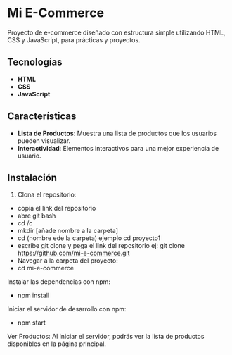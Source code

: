 # Mi E-Commerce

Proyecto de e-commerce diseñado con estructura simple utilizando HTML, CSS y JavaScript, para prácticas y proyectos.

## Tecnologías

- **HTML**
- **CSS** 
- **JavaScript**

## Características

- **Lista de Productos**: Muestra una lista de productos que los usuarios pueden visualizar.
- **Interactividad**: Elementos interactivos para una mejor experiencia de usuario.

## Instalación

1. Clona el repositorio:

   
- copia el link del repositorio   
- abre git bash
- cd /c
- mkdir [añade nombre a la carpeta] 
- cd (nombre ede la carpeta) ejemplo cd proyecto1
- escribe git clone  y pega el link del repositorio ej: git clone https://github.com/mi-e-commerce.git
- Navegar a la carpeta del proyecto:
- cd mi-e-commerce

Instalar las dependencias con npm:
- npm install

Iniciar el servidor de desarrollo con npm:
- npm start

Ver Productos: Al iniciar el servidor, podrás ver la lista de productos disponibles en la página principal.
